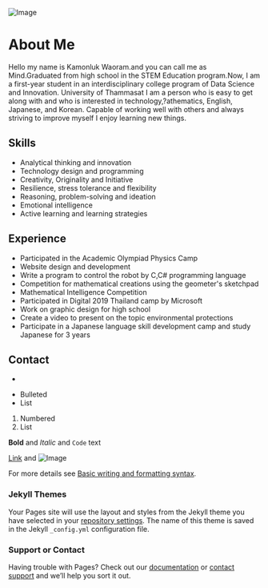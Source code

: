 ![Image](![image](https://user-images.githubusercontent.com/95088583/143686974-578d44f7-f0f3-460c-a55f-2519d37f9d2a.png))
# About Me
  Hello my name is Kamonluk Waoram.and you can call me as Mind.Graduated from high school in the STEM Education program.Now, I am a first-year student in an interdisciplinary college program of Data Science and Innovation. University of Thammasat I am a person who is easy to get along with and who is interested in technology,?athematics, English, Japanese, and Korean. Capable of working well with others and always striving to improve myself I enjoy learning new things.

## Skills
  * Analytical thinking and innovation
  * Technology design and programming
  * Creativity, Originality and Initiative
  * Resilience, stress tolerance and flexibility
  * Reasoning, problem-solving and ideation
  * Emotional intelligence
  * Active learning and learning strategies

## Experience
  * Participated in the Academic Olympiad Physics Camp 
  * Website design and development 
  * Write a program to control the robot by C,C# programming language
  * Competition for mathematical creations using the geometer's sketchpad
  * Mathematical Intelligence Competition 
  * Participated in Digital 2019 Thailand camp by Microsoft
  * Work on graphic design for high school
  * Create a video to present on the topic environmental protections
  * Participate in a Japanese language skill development camp and study Japanese for 3 years
 
## Contact
  *

- Bulleted
- List

1. Numbered
2. List

**Bold** and _Italic_ and `Code` text

[Link](url) and ![Image](src)

For more details see [Basic writing and formatting syntax](https://docs.github.com/en/github/writing-on-github/getting-started-with-writing-and-formatting-on-github/basic-writing-and-formatting-syntax).

### Jekyll Themes

Your Pages site will use the layout and styles from the Jekyll theme you have selected in your [repository settings](https://github.com/gunsmile/Digital-Resume/settings/pages). The name of this theme is saved in the Jekyll `_config.yml` configuration file.

### Support or Contact

Having trouble with Pages? Check out our [documentation](https://docs.github.com/categories/github-pages-basics/) or [contact support](https://support.github.com/contact) and we’ll help you sort it out.

